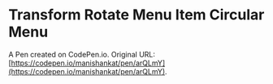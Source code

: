 # Transform Rotate Menu Item Circular Menu

A Pen created on CodePen.io. Original URL: [https://codepen.io/manishankat/pen/arQLmY](https://codepen.io/manishankat/pen/arQLmY).

